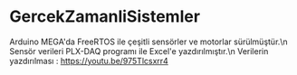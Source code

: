 # GercekZamanliSistemler
Arduino MEGA'da FreeRTOS ile çeşitli sensörler ve motorlar sürülmüştür.\n
Sensör verileri PLX-DAQ programı ile Excel'e yazdırılmıştır.\n
Verilerin yazdırılması : https://youtu.be/975Tlcsxrr4

